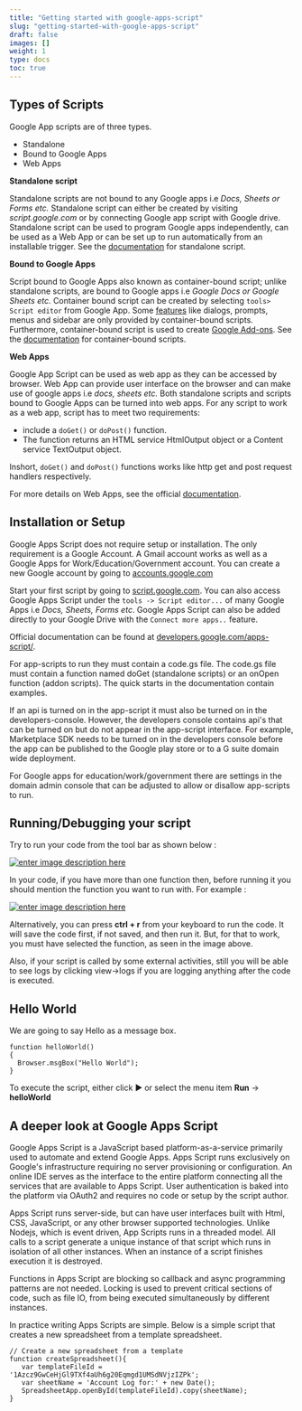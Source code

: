```yaml
---
title: "Getting started with google-apps-script"
slug: "getting-started-with-google-apps-script"
draft: false
images: []
weight: 1
type: docs
toc: true
---
```


## Types of Scripts
Google App scripts are of three types.

 - Standalone
 - Bound to Google Apps
 - Web Apps

__Standalone script__

Standalone scripts are not bound to any Google apps i.e _Docs, Sheets or Forms etc._ Standalone script can either be created by visiting _script.google.com_ or by connecting Google app script with Google drive. Standalone script can be used to program Google apps independently, can be used as a Web App or can be set up to run automatically from an installable trigger. See the [documentation][1] for standalone script.

__Bound to Google Apps__

Script bound to Google Apps also known as container-bound script; unlike standalone scripts, are bound to Google apps i.e _Google Docs or Google Sheets etc._ Container bound script can be created by selecting `tools> Script editor` from Google App. Some [features][2] like dialogs, prompts, menus and sidebar are only provided by container-bound scripts. Furthermore, container-bound script is used to create [Google Add-ons][3]. See the [documentation][4] for container-bound scripts.

__Web Apps__

Google App Script can be used as web app as they can be accessed by browser. Web App can provide user interface on the browser and can make use of google apps i.e _docs, sheets etc._ Both standalone scripts and scripts bound to Google Apps can be turned into web apps. For any script to work as a web app, script has to meet two requirements:

 - include a `doGet()` or `doPost()` function.
 - The function returns an HTML service HtmlOutput object or a Content service TextOutput object.

Inshort, `doGet()` and `doPost()` functions works like http get and post request handlers respectively.

For more details on Web Apps, see the official [documentation][5].


  [1]: https://developers.google.com/apps-script/guides/standalone
  [2]: https://developers.google.com/apps-script/guides/dialogs
  [3]: https://developers.google.com/apps-script/add-ons/
  [4]: https://developers.google.com/apps-script/guides/bound
  [5]: https://developers.google.com/apps-script/guides/web

## Installation or Setup
Google Apps Script does not require setup or installation. The only requirement is a Google Account. A Gmail account works as well as a Google Apps for Work/Education/Government account. You can create a new Google account by going to [accounts.google.com][1]
  
Start your first script by going to [script.google.com][2]. You can also access Google Apps Script under the `tools -> Script editor...` of many Google Apps i.e _Docs, Sheets, Forms etc_. Google Apps Script can also be added directly to your Google Drive with the `Connect more apps..` feature.  

Official documentation can be found at [developers.google.com/apps-script/][3]. 

For app-scripts to run they must contain a code.gs file. The code.gs file must contain a function named  doGet (standalone scripts) or an onOpen function (addon scripts). The quick starts in the documentation contain examples. 

If an api is turned on in the app-script it must also be turned on in the developers-console. However, the developers console contains api's that can be turned on but do not appear in the app-script interface. For example, Marketplace SDK needs to be turned on in the developers console before the app can be published to the Google play store or to a G suite domain wide deployment. 

For Google apps for education/work/government there are settings in the domain admin console that can be adjusted to allow or disallow app-scripts to run. 

  [1]: https://accounts.google.com  
  [2]: https://script.google.com  
  [3]: https://developers.google.com/apps-script/  


## Running/Debugging your script
Try to run your code from the tool bar as shown below : 

[![enter image description here][1]][1]

In your code, if you have more than one function then, before running it you should mention the function you want to run with. For example :

[![enter image description here][2]][2]


  [1]: http://i.stack.imgur.com/FENhy.png
  [2]: http://i.stack.imgur.com/9kOsX.png

Alternatively, you can press **ctrl + r** from your keyboard to run the code. It will save the code first, if not saved, and then run it. But, for that to work, you must have selected the function, as seen in the image above.

Also, if your script is called by some external activities, still you will be able to see logs by clicking view->logs if you are logging anything after the code is executed.

## Hello World
We are going to say Hello as a message box.

    function helloWorld() 
    {
      Browser.msgBox("Hello World");
    }

To execute the script, either click ▶ or select the menu item **Run** -> **helloWorld**

## A deeper look at Google Apps Script
Google Apps Script is a JavaScript based platform-as-a-service primarily used to automate and extend Google Apps. Apps Script runs exclusively on Google's infrastructure requiring no server provisioning or configuration. An online IDE serves as the interface to the entire platform connecting all the services that are available to Apps Script. User authentication is baked into the platform via OAuth2 and requires no code or setup by the script author. 

Apps Script runs server-side, but can have user interfaces built with Html, CSS, JavaScript, or any other browser supported technologies. Unlike Nodejs, which is event driven, App Scripts runs in a threaded model. All calls to a script generate a unique instance of that script which runs in isolation of all other instances. When an instance of a script finishes execution it is destroyed.

Functions in Apps Script are blocking so callback and async programming patterns are not needed. Locking is used to prevent critical sections of code, such as file IO,  from being executed simultaneously by different instances. 

In practice writing Apps Scripts are simple. Below is a simple script that creates a new spreadsheet from a template spreadsheet.

    // Create a new spreadsheet from a template
    function createSpreadsheet(){
       var templateFileId = '1Azcz9GwCeHjGl9TXf4aUh6g20Eqmgd1UMSdNVjzIZPk';
       var sheetName = 'Account Log for:' + new Date();
       SpreadsheetApp.openById(templateFileId).copy(sheetName);   
    } 

